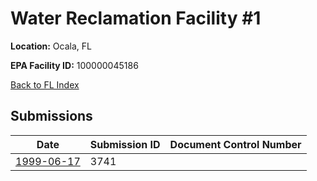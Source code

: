 # Water Reclamation Facility #1

**Location:** Ocala, FL

**EPA Facility ID:** 100000045186

[Back to FL Index](../../index.md)

## Submissions

| Date | Submission ID | Document Control Number |
|------|--------------|-------------------------|
| [1999-06-17](submissions/3741.md) | 3741 |  |
